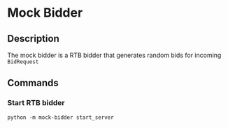 # Mock Bidder
## Description
The mock bidder is a RTB bidder that generates random bids for incoming `BidRequest`
## Commands
### Start RTB bidder
```shell script
python -m mock-bidder start_server
```